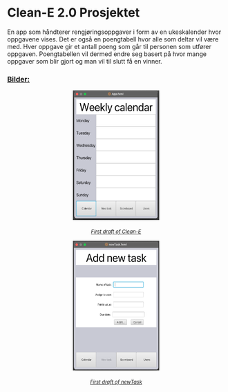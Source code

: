 <h1>Clean-E 2.0 Prosjektet</h1>

En app som håndterer rengjøringsoppgaver i form av en ukeskalender hvor oppgavene vises. Det er også en poengtabell hvor alle som deltar vil være med. Hver oppgave gir et antall poeng som går til personen som utfører oppgaven. Poengtabellen vil dermed endre seg basert på hvor mange oppgaver som blir gjort og man vil til slutt få en vinner.






<u><h3>Bilder: </h3>

<p style="text-align:center;"><img src="prosjekt-images/clean-E(first_draft).png"  width="200" height="300" ></p>

<p style="text-align:center;">
<small><em >First draft of Clean-E</em></small></p>

<p style="text-align:center;"><img src="prosjekt-images/clean-e(newTask).png"  width="200" height="300" ></p>

<p style="text-align:center;">
<small><em >First draft of newTask</em></small></p>

